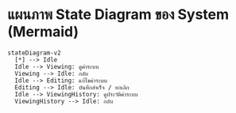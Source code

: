 # แผนภาพ State Diagram ของ System (Mermaid)

```mermaid
stateDiagram-v2
  [*] --> Idle
  Idle --> Viewing: ดูค่าระบบ
  Viewing --> Idle: กลับ
  Idle --> Editing: แก้ไขค่าระบบ
  Editing --> Idle: บันทึกสำเร็จ / ยกเลิก
  Idle --> ViewingHistory: ดูประวัติค่าระบบ
  ViewingHistory --> Idle: กลับ
```
